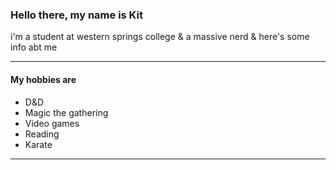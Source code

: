 ### Hello there, my name is Kit

i'm a student at western springs college & a massive nerd & here's some info abt me


---
#### My hobbies are

- D&D
- Magic the gathering
- Video games
- Reading
- Karate

---



<!--
**Kitwscw/Kitwscw** is a ✨ _special_ ✨ repository because its `README.md` (this file) appears on your GitHub profile.

Here are some ideas to get you started:

- 🔭 I’m currently working on ...
- 🌱 I’m currently learning ...
- 👯 I’m looking to collaborate on ...
- 🤔 I’m looking for help with ...
- 💬 Ask me about ...
- 📫 How to reach me: ...
- 😄 Pronouns: ...
- ⚡ Fun fact: ...
-->
